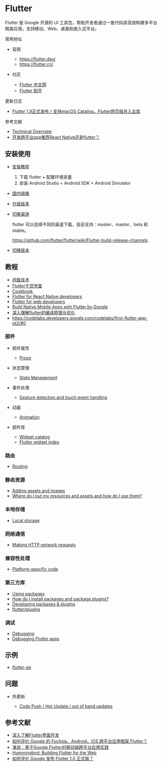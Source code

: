 # Flutter

Flutter 是 Google 开源的 UI 工具包，帮助开发者通过一套代码库高效构建多平台精美应用，支持移动、Web、桌面和嵌入式平台。

常用地址

- 官网

    - https://flutter.dev/
    - https://flutter.cn/

- 社区

    - [Flutter 中文网](https://flutterchina.club)
    - [Flutter 知乎](https://www.zhihu.com/topic/20172123/hot)


更新日志

- [Flutter 1.9正式发布！支持macOS Catalina，Flutter网页版并入主库](https://mp.weixin.qq.com/s?__biz=MzUxMzcxMzE5Ng==&mid=2247492470&idx=1&sn=6e5a7b3501efcca4f5f83a6dcfc5b4f6)

参考文献

- [Technical Overview](https://flutter.io/docs/resources/technical-overview)
- [开发跨平台app推荐React Native还是flutter？](https://www.zhihu.com/question/307298908)

## 安装使用

- [安装教程](https://flutter.dev/docs/get-started/install)

    1. 下载 flutter + 配置环境变量
    2. 安装 Android Studio + Android SDK + Android Simulator

- [国内镜像](https://flutter.dev/community/china)
- [升级版本](https://flutter.dev/docs/development/tools/sdk/upgrading#upgrading-the-flutter-sdk-and-packages)
- [切换渠道](https://flutter.dev/docs/development/tools/sdk/upgrading#switching-flutter-channels)

    flutter 可以选择不同的渠道下载，目前支持：master、master、beta 和 stable。

    https://github.com/flutter/flutter/wiki/Flutter-build-release-channels

- [切换版本](https://flutter.dev/docs/development/tools/sdk/upgrading#selecting-a-specific-version)

## 教程

- [闲鱼技术](https://www.zhihu.com/org/xian-yu-ji-zhu/activities)
- [Flutter干货学堂](https://zhuanlan.zhihu.com/p/51750415)
- [Cookbook](https://flutter.io/docs/cookbook)
- [Flutter for React Native developers](https://flutter.io/docs/get-started/flutter-for/react-native-devs)
- [Flutter for web developers](https://flutter.io/docs/get-started/flutter-for/web-devs)
- [Build Native Mobile Apps with Flutter by Google](https://cn.udacity.com/course/build-native-mobile-apps-with-flutter--ud905)
- [深入理解flutter的编译原理与优化](https://mp.weixin.qq.com/s/vlHt8jxbdzBqJZDobpsFVw)
- https://codelabs.developers.google.com/codelabs/first-flutter-app-pt2/#0

### 部件

- 部件属性

    - [Props](https://flutter.io/docs/get-started/flutter-for/react-native-devs#props)

- 状态管理

    - [State Management](https://flutter.io/docs/get-started/flutter-for/react-native-devs#state-management)

- 事件处理

    - [Gesture detection and touch event handling](https://flutter.io/docs/get-started/flutter-for/react-native-devs#gesture-detection-and-touch-event-handling)

- 动画

    - [Animation](https://flutter.io/docs/get-started/flutter-for/react-native-devs#animation)

- 部件库

    - [Widget catalog](https://flutter.io/docs/development/ui/widgets)
    - [Flutter widget index](https://flutter.io/docs/reference/widgets)

### 路由

- [Routing](https://flutter.io/docs/get-started/flutter-for/react-native-devs#routing)

### 静态资源

- [Adding assets and images](https://flutter.io/docs/development/ui/assets-and-images)
- [Where do I put my resources and assets and how do I use them?](https://flutter.io/docs/get-started/flutter-for/react-native-devs#asynchronous-programming)

### 本地存储

- [Local storage](https://flutter.io/docs/get-started/flutter-for/react-native-devs#local-storage)

### 网络通信

- [Making HTTP network requests](https://flutter.io/docs/get-started/flutter-for/react-native-devs#making-http-network-requests)

### 兼容性处理

- [Platform-specific code](https://flutter.io/docs/get-started/flutter-for/react-native-devs#platform-specific-code)

### 第三方库

- [Using packages](https://flutter.io/docs/development/packages-and-plugins/using-packages)
- [How do I install packages and package plugins?](https://flutter.io/docs/get-started/flutter-for/react-native-devs#asynchronous-programming)
- [Developing packages & plugins](https://flutter.io/docs/development/packages-and-plugins/developing-packages)
- [flutter/plugins](https://github.com/flutter/plugins)

### 调试

- [Debugging](https://flutter.io/docs/get-started/flutter-for/react-native-devs#debugging)
- [Debugging Flutter apps](https://flutter.io/docs/testing/debugging)

## 示例

- [flutter-go](https://github.com/alibaba/flutter-go)

## 问题

- 热更新

    - [Code Push / Hot Update / out of band updates](https://github.com/flutter/flutter/issues/14330)

## 参考文献

- [深入了解Flutter界面开发](https://zhuanlan.zhihu.com/p/36577285)
- [如何评价 Google 的 Fuchsia、Android、iOS 跨平台应用框架 Flutter？](https://www.zhihu.com/question/50156415)
- [演讲：基于Google Flutter的移动端跨平台应用实践](https://gmtc.geekbang.org/presentation/617)
- [Hummingbird: Building Flutter for the Web](https://medium.com/flutter-io/hummingbird-building-flutter-for-the-web-e687c2a023a8)
- [如何评价 Google 发布 Flutter 1.0 正式版？](https://www.zhihu.com/question/304696967/answer/550278042)
